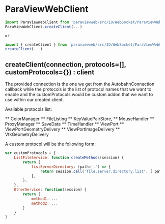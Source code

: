 # ParaViewWebClient

```js
import ParaViewWebClient from 'paraviewweb/src/IO/WebSocket/ParaViewWebClient';
ParaViewWebClient.createClient(...)

or 

import { createClient } from 'paraviewweb/src/IO/WebSocket/ParaViewWebClient';
createClient(...)
```

## createClient(connection, protocols=[], customProtocols={}) : client

The provided connection is the one we get from the AutobahnConnection callback
while the protocols is the list of protocol names that we want to enable and the customProtocols would be custom addon that we want to use within our created client.

Available protocols list: 

** ColorManager
** FileListing
** KeyValuePairStore,
** MouseHandler
** ProxyManager
** SaveData
** TimeHandler
** ViewPort
** ViewPortGeometryDelivery
** ViewPortImageDelivery
** VtkGeometryDelivery

A custom protocol will be the following form:

```js
var customProtocols = {
    ListFileService: function createMethods(session) {
        return {
            listServerDirectory: (path='.') => {
                return session.call('file.server.directory.list', [ path ]);
            },
        };
    },
    OtherService: function(session) {
        return {
            method1: ...
            method2: ...
        }
    }
}
```
